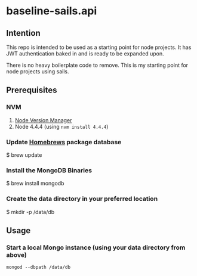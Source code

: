 # baseline-sails.api

## Intention
This repo is intended to be used as a starting point for node projects. It has JWT authentication baked in and is ready to be expanded upon.

There is no heavy boilerplate code to remove.  This is my starting point for node projects using sails.

## Prerequisites

### NVM
1. [Node Version Manager](https://github.com/creationix/nvm)
2. Node 4.4.4 (using `nvm install 4.4.4`)

### Update [Homebrews](http://brew.sh/) package database
$ brew update

### Install the MongoDB Binaries
$ brew install mongodb

### Create the data directory in your preferred location
$ mkdir -p /data/db

## Usage

### Start a local Mongo instance (using your data directory from above)
`mongod --dbpath /data/db`
